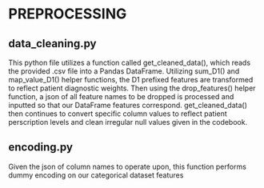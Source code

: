 # PREPROCESSING

## data_cleaning.py
This python file utilizes a function called get_cleaned_data(), which reads the provided .csv file into a Pandas DataFrame. Utilizing sum_D1() and map_value_D1() helper 
functions, the D1 prefixed features are transformed to reflect patient diagnostic weights. Then using the drop_features() helper function, a json of all feature names to
be dropped is processed and inputted so that our DataFrame features correspond. get_cleaned_data() then continues to convert specific column values to reflect 
patient perscription levels and clean irregular null values given in the codebook.

## encoding.py
Given the json of column names to operate upon, this function performs dummy encoding on our categorical dataset features
